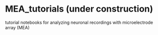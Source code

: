 # MEA_tutorials (under construction)
tutorial notebooks for analyzing neuronal recordings with microelectrode array (MEA)
